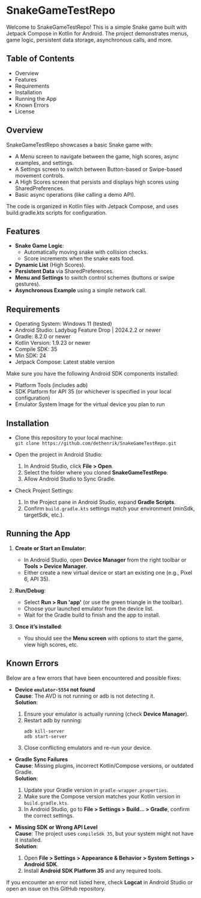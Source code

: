 # SnakeGameTestRepo
Welcome to SnakeGameTestRepo! This is a simple Snake game built with Jetpack Compose in Kotlin for Android. The project demonstrates menus, game logic, persistent data storage, asynchronous calls, and more.

## Table of Contents
- Overview
- Features
- Requirements
- Installation
- Running the App
- Known Errors
- License

## Overview
SnakeGameTestRepo showcases a basic Snake game with:

- A Menu screen to navigate between the game, high scores, async examples, and settings.
- A Settings screen to switch between Button-based or Swipe-based movement controls.
- A High Scores screen that persists and displays high scores using SharedPreferences.
- Basic async operations (like calling a demo API).

The code is organized in Kotlin files with Jetpack Compose, and uses build.gradle.kts scripts for configuration.

## Features
- **Snake Game Logic**:
  - Automatically moving snake with collision checks.
  - Score increments when the snake eats food.
- **Dynamic List** (High Scores).
- **Persistent Data** via SharedPreferences.
- **Menu and Settings** to switch control schemes (buttons or swipe gestures).
- **Asynchronous Example** using a simple network call.

## Requirements
- Operating System: Windows 11 (tested)
- Android Studio: Ladybug Feature Drop | 2024.2.2 or newer
- Gradle: 8.2.0 or newer
- Kotlin Version: 1.9.23 or newer
- Compile SDK: 35
- Min SDK: 24
- Jetpack Compose: Latest stable version

Make sure you have the following Android SDK components installed:
- Platform Tools (includes adb)
- SDK Platform for API 35 (or whichever is specified in your local configuration)
- Emulator System Image for the virtual device you plan to run

## Installation
- Clone this repository to your local machine:  
  `git clone https://github.com/dethenrik/SnakeGameTestRepo.git`

- Open the project in Android Studio:
  1. In Android Studio, click **File > Open**.
  2. Select the folder where you cloned **SnakeGameTestRepo**.
  3. Allow Android Studio to Sync Gradle.

- Check Project Settings:
  1. In the Project pane in Android Studio, expand **Gradle Scripts**.
  2. Confirm `build.gradle.kts` settings match your environment (minSdk, targetSdk, etc.).

## Running the App
1. **Create or Start an Emulator**:
   - In Android Studio, open **Device Manager** from the right toolbar or **Tools > Device Manager**.
   - Either create a new virtual device or start an existing one (e.g., Pixel 6, API 35).

2. **Run/Debug**:
   - Select **Run > Run 'app'** (or use the green triangle in the toolbar).
   - Choose your launched emulator from the device list.
   - Wait for the Gradle build to finish and the app to install.

3. **Once it’s installed**:
   - You should see the **Menu screen** with options to start the game, view high scores, etc.

## Known Errors
Below are a few errors that have been encountered and possible fixes:

- **Device `emulator-5554` not found**  
  **Cause**: The AVD is not running or adb is not detecting it.  
  **Solution**:  
  1. Ensure your emulator is actually running (check **Device Manager**).
  2. Restart adb by running:
     ```
     adb kill-server
     adb start-server
     ```
  3. Close conflicting emulators and re-run your device.

- **Gradle Sync Failures**  
  **Cause**: Missing plugins, incorrect Kotlin/Compose versions, or outdated Gradle.  
  **Solution**:  
  1. Update your Gradle version in `gradle-wrapper.properties`.
  2. Make sure the Compose version matches your Kotlin version in `build.gradle.kts`.
  3. In Android Studio, go to **File > Settings > Build... > Gradle**, confirm the correct settings.

- **Missing SDK or Wrong API Level**  
  **Cause**: The project uses `compileSdk 35`, but your system might not have it installed.  
  **Solution**:  
  1. Open **File > Settings > Appearance & Behavior > System Settings > Android SDK**.
  2. Install **Android SDK Platform 35** and any required tools.

If you encounter an error not listed here, check **Logcat** in Android Studio or open an issue on this GitHub repository.
